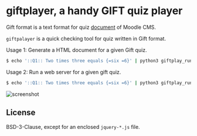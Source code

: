# giftplayer, a handy GIFT quiz player

Gift format is a text format for quiz [document](https://docs.moodle.org/23/en/GIFT_format) of Moodle CMS.

`giftpalayer` is a quick checking tool for quiz written in Gift format.

Usage 1: Generate a HTML document for a given Gift quiz.

```sh
$ echo '::Q1:: Two times three equals {=six =6}' | python3 giftplay_run.py - | bcat
```

Usage 2: Run a web server for a given gift quiz.

```sh
$ echo '::Q1:: Two times three equals {=six =6}' | python3 giftplay_run.py -w -
```

![screenshot](https://cloud.githubusercontent.com/assets/1262286/23339329/61293a0c-fc63-11e6-85fa-ccb2a2b04d60.jpg)

## License

BSD-3-Clause, except for an enclosed `jquery-*.js` file.
